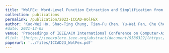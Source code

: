 ```yaml
---
title: "WolFEx: Word-Level Function Extraction and Simplification from Gate-Level Arithmetic Circuits"
collection: publications
permalink: /publication/2023-ICCAD-WolFEX
author: 'Kuo-Wei Ho, Shao-Ting Chung, Tian-Fu Chen, Yu-Wei Fan, Che Cheng, Cheng-Han Liu, Jie-Hong Roland Jiang.'
#date: 2021-12-05
venue: 'Proceedings of IEEE/ACM International Conference on Computer-Aided Design (ICCAD), 2023'
#link: '[https://ieeexplore.ieee.org/abstract/document/9586322](https://ojs.aaai.org/index.php/AAAI/article/view/25509)'
paperurl: '../files/ICCAD23_WolFex.pdf'
---
```

<!-- This paper is about the number 1. The number 2 is left for future work. -->

<!-- [Download paper here](http://WWFUG.github.io/files/ICCAD23_WolFex.pdf) -->
